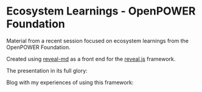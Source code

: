 # Ecosystem Learnings - OpenPOWER Foundation

Material from a recent session focused on ecosystem learnings from the OpenPOWER Foundation.

Created using [reveal-md](https://github.com/webpro/reveal-md) as a front end for the  [reveal.js](https://revealjs.com/#/) framework.

The presentation in its full glory: 

Blog with my experiences of using this framework:
